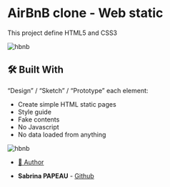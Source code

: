 # AirBnB clone - Web static

This project define HTML5 and CSS3

![hbnb](https://zupimages.net/up/23/46/bt8n.png)


## 🛠 Built With <a name="built-with">

“Design” / “Sketch” / “Prototype” each element:

* Create simple HTML static pages
* Style guide
* Fake contents
* No Javascript
* No data loaded from anything

![hbnb](https://zupimages.net/up/23/46/zxyo.png)

- [👥 Author](#author)
* **Sabrina PAPEAU** - [Github](https://github.com/Holbiwan)